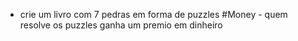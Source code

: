 - crie um livro com 7 pedras em forma de puzzles #Money
        - quem resolve os puzzles ganha um premio em  dinheiro